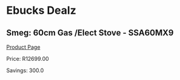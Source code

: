 
# Ebucks Dealz
## Smeg: 60cm Gas /Elect Stove - SSA60MX9
[Product Page](https://www.ebucks.com/web/shop/productSelected.do?prodId=894789302&catId=1196429345)

Price: R12699.00

Savings: 300.0


	